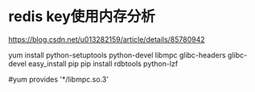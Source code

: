 # redis key使用内存分析
https://blog.csdn.net/u013282159/article/details/85780942

yum install python-setuptools python-devel libmpc glibc-headers glibc-devel
easy_install pip
pip install rdbtools python-lzf


#yum provides '*/libmpc.so.3'